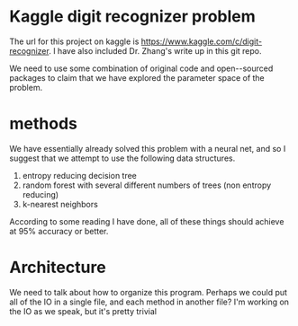 # Kaggle digit recognizer problem
The url for this project on kaggle is 
https://www.kaggle.com/c/digit-recognizer.
I have also included Dr. Zhang's write up in this git repo.

We need to use some combination of original code and open--sourced
packages to claim that we have explored the parameter space of 
the problem. 

# methods
We have essentially already solved this problem with a neural net, 
and so I suggest that we attempt to use the following data structures.
  1. entropy reducing decision tree
  2. random forest with several different numbers of trees (non entropy reducing)
  3. k-nearest neighbors 

According to some reading I have done, all of these things should achieve at 95% accuracy or better.
# Architecture
We need to talk about how to organize this program. 
Perhaps we could put all of the IO in a single file, 
and each method in another file? I'm working on the IO as
we speak, but it's pretty trivial

